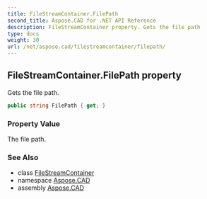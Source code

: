 ```yaml
---
title: FileStreamContainer.FilePath
second_title: Aspose.CAD for .NET API Reference
description: FileStreamContainer property. Gets the file path
type: docs
weight: 30
url: /net/aspose.cad/filestreamcontainer/filepath/
---
```

## FileStreamContainer.FilePath property

Gets the file path.

```csharp
public string FilePath { get; }
```

### Property Value

The file path.

### See Also

* class [FileStreamContainer](../)
* namespace [Aspose.CAD](../../filestreamcontainer/)
* assembly [Aspose.CAD](../../../)


